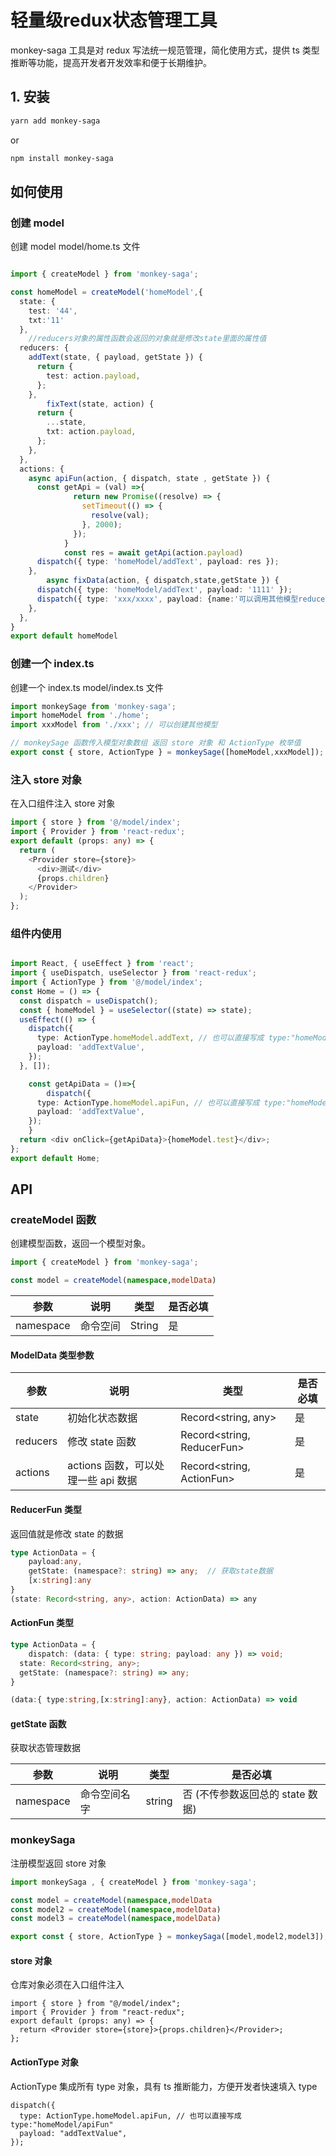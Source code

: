 <!--
 * @Author: xuxinjiang
 * @Date: 2022-11-01 11:40:20
 * @LastEditors: your name
 * @LastEditTime: 2022-11-26 17:39:12
 * @Description: file content
-->

# 轻量级redux状态管理工具

monkey-saga 工具是对 redux 写法统一规范管理，简化使用方式，提供 ts 类型推断等功能，提高开发者开发效率和便于长期维护。

## 1. 安装

```sh
yarn add monkey-saga
```

or

```sh
npm install monkey-saga
```

## 如何使用

### 创建 model

创建 model model/home.ts 文件

```Typescript

import { createModel } from 'monkey-saga';

const homeModel = createModel('homeModel',{
  state: {
    test: '44',
    txt:'11'
  },
	//reducers对象的属性函数会返回的对象就是修改state里面的属性值
  reducers: {
    addText(state, { payload, getState }) {
      return {
        test: action.payload,
      };
    },
		fixText(state, action) {
      return {
        ...state,
        txt: action.payload,
      };
    },
  },
  actions: {
    async apiFun(action, { dispatch, state , getState }) {
      const getApi = (val) =>{
			  return new Promise((resolve) => {
			    setTimeout(() => {
			      resolve(val);
			    }, 2000);
			  });
			}
			const res = await getApi(action.payload)
      dispatch({ type: 'homeModel/addText', payload: res });
    },
		async fixData(action, { dispatch,state,getState }) {
      dispatch({ type: 'homeModel/addText', payload: '1111' });
      dispatch({ type: 'xxx/xxxx', payload: {name:'可以调用其他模型reducers或actions' }});
    },
  },
}
export default homeModel

```

### 创建一个 index.ts

创建一个 index.ts model/index.ts 文件

```Typescript
import monkeySage from 'monkey-saga';
import homeModel from './home';
import xxxModel from './xxx'; // 可以创建其他模型

// monkeySage 函数传入模型对象数组 返回 store 对象 和 ActionType 枚举值
export const { store, ActionType } = monkeySage([homeModel,xxxModel]);
```

### 注入 store 对象

在入口组件注入 store 对象

```Typescript
import { store } from '@/model/index';
import { Provider } from 'react-redux';
export default (props: any) => {
  return (
    <Provider store={store}>
      <div>测试</div>
      {props.children}
    </Provider>
  );
};
```

### 组件内使用

```Typescript

import React, { useEffect } from 'react';
import { useDispatch, useSelector } from 'react-redux';
import { ActionType } from '@/model/index';
const Home = () => {
  const dispatch = useDispatch();
  const { homeModel } = useSelector((state) => state);
  useEffect(() => {
    dispatch({
      type: ActionType.homeModel.addText, // 也可以直接写成 type:"homeModel/addText"
      payload: 'addTextValue',
    });
  }, []);

	const getApiData = ()=>{
		dispatch({
      type: ActionType.homeModel.apiFun, // 也可以直接写成 type:"homeModel/apiFun"
      payload: 'addTextValue',
    });
	}
  return <div onClick={getApiData}>{homeModel.test}</div>;
};
export default Home;

```

## API

### createModel 函数

创建模型函数，返回一个模型对象。

```Typescript
import { createModel } from 'monkey-saga';

const model = createModel(namespace,modelData)

```

| 参数      | 说明     | 类型   | 是否必填 |
| --------- | -------- | ------ | -------- |
| namespace | 命令空间 | String | 是       |

#### ModelData 类型参数

| 参数     | 说明                                | 类型                             | 是否必填 |
| -------- | ----------------------------------- | -------------------------------- | -------- |
| state    | 初始化状态数据                      | Record&lt;string, any&gt;        | 是       |
| reducers | 修改 state 函数                     | Record&lt;string, ReducerFun&gt; | 是       |
| actions  | actions 函数，可以处理一些 api 数据 | Record&lt;string, ActionFun&gt;  | 是       |

#### ReducerFun 类型

返回值就是修改 state 的数据

```Typescript
type ActionData = {
	payload:any,
	getState: (namespace?: string) => any;  // 获取state数据
	[x:string]:any
}
(state: Record<string, any>, action: ActionData) => any

```

#### ActionFun 类型

```Typescript
type ActionData = {
	dispatch: (data: { type: string; payload: any }) => void;
  state: Record<string, any>;
  getState: (namespace?: string) => any;
}

(data:{ type:string,[x:string]:any}, action: ActionData) => void

```

#### getState 函数

获取状态管理数据

| 参数      | 说明         | 类型   | 是否必填                         |
| --------- | ------------ | ------ | -------------------------------- |
| namespace | 命令空间名字 | string | 否 (不传参数返回总的 state 数据) |

### monkeySaga

注册模型返回 store 对象

```Typescript
import monkeySaga , { createModel } from 'monkey-saga';

const model = createModel(namespace,modelData
const model2 = createModel(namespace,modelData)
const model3 = createModel(namespace,modelData)

export const { store, ActionType } = monkeySaga([model,model2,model3]);
```

#### store 对象

仓库对象必须在入口组件注入

```tsx
import { store } from "@/model/index";
import { Provider } from "react-redux";
export default (props: any) => {
  return <Provider store={store}>{props.children}</Provider>;
};
```

#### ActionType 对象

ActionType 集成所有 type 对象，具有 ts 推断能力，方便开发者快速填入 type

```tsx
dispatch({
  type: ActionType.homeModel.apiFun, // 也可以直接写成 type:"homeModel/apiFun"
  payload: "addTextValue",
});
```
